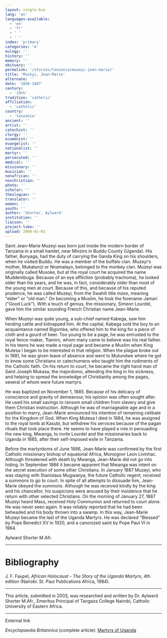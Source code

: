 ```yaml
---
layout: single-bio
lang: 'en'
languages-available:
  - 'en'
  - 'fr'
  - ' '
  - ' '
index: 'primary'
categories: 'm'
eulogy: ''
history: ''
memory: ''
obituary: ''
permalink: '/stories/tanzania/museyi-jean-marie/'
title: 'Muzeyi, Jean-Marie'
alternate: ''
date: '1850-1887'
century:
  - '19th'
tradition: 'catholic'
affiliation:
  - 'catholic'
country:
  - 'tanzania'
ancient: ''
artist: ''
catechist: ''
clergy: ''
ecumenist: ''
evangelist: ''
nationalist: ''
martyr: ''
persecuted: ''
medical: ''
missionary: ''
musician: ''
nonafrican: ''
nonchristian: ''
photo: ''
scholar: ''
theologian: ''
translator: ''
women: ''
youth: ''
author: 'Shorter, Aylward'
institution: ''
liaison: ''
project-luke: ''
upload: 2000-01-01
---
```



Saint Jean-Marie Muzeyi was born just inside the modern border of  Tanzania in a small hamlet, near Minziro in Buddu County  (Uganda). His father,  Bunyaga, had the duty of  carrying the Ganda King on his shoulders, when he visited Buddu. He was a member of the buffalo clan. Muzeyi's mother,  Mukatunzi or Nnamalayo, belonged to the monkey clan. Muzeyi was originally called Musoke, but at the royal court he acquired the name Muddembuga. Because of an eye affliction (probably trachoma), he looked older than his years, and he was, in fact, considerably older than most of the young men at court. Because of this, and because of his reputed prudence, he was called Muzeyi, from the Swahili title *mzee*, meaning "elder" or "old man." On becoming a Muslim, he took the forename Jamari ("Good Luck"). With a touch of genius, the missionary, Simeon Lourdel, gave him the similar sounding French Christian name Jean-Marie.

When Muzeyi was quite young, a sub-chief named Kabega, saw him herding cattle and kidnapped him. At the capital, Kabega sold the boy to an acquaintance named Bigomba, who offered him to the king for a piece of cloth and a gourd of beer. Too young to be a page, he was entrusted to the royal fence-maker, Ttamiro, whom many came to believe was his real father. In his teens he was made a royal page and became a Muslim when King Mutesa I began to be interested in that religion. When the plague broke out in 1881, he was given leave of absence and went to Mutundwe where he got to know some Christians or catechumens who taught him the rudiments of the Catholic faith. On his return to court, he became the right hand man of Saint Joseph Mukasa, the majordomo, attending the king in his sickness, and helping to spread the knowledge of Christianity among the pages, several of whom were future martyrs.

He was baptized on November 1, 1885. Because of his delicacy of conscience and gravity of demeanour, his opinion was often sought after. He used his small savings to ransom small children from slavery and give them Christian instruction. Although he was of marriageable age and in a position to marry, Jean-Marie announced his intention of remaining celibate for the Kingdom of God. When King Mutesa I died in 1884, he was assigned to the royal tomb at Kasubi, but withdrew his services because of the pagan rituals that took place there. He seems to have played a role in persuading the new king, Mwanga, to invite Lourdel and the missionaries back to Uganda in 1885, after their self-imposed exile in Tanzania.

Before the martyrdoms of June 1886,  Jean-Marie was confirmed by the first Catholic missionary bishop of equatorial Africa, Monsignor Leon Livinhac. Although threatened with death by Mwanga, Jean-Marie did not go into hiding. In September 1886 it became apparent that Mwanga was intent on the secret execution of some other Christians. In January 1887 Muzeyi, who was staying with Stanislaus Mugwanya, the future Catholic regent, received a summons to go to court. In spite of all attempts to dissuade him, Jean-Marie obeyed the summons. Although he was received kindly by the king and his chancellor, his suspicions were aroused by their insistence that he return with other selected Christians. On the morning of January 27, 1887 Muzeyi heard Mass, received Holy Communion and returned to court alone. He was never seen again. It was reliably reported that he had been beheaded and his body thrown into a swamp. In this way, Jean-Marie Muzeyi became the last of the Uganda Martyrs. He was declared "Blessed" by Pope Benedict XV in 1920, and a canonized saint by Pope Paul VI in 1964.

Aylward Shorter M.Afr.

---

# Bibliography

J. F. Faupel, *African Holocaust - The Story of the Uganda Martyrs*, 4th edition (Nairobi: St. Paul Publications Africa,  1984).

---

This article, submitted in 2003, was researched and written by Dr. Aylward Shorter M.Afr., Emeritus Principal of Tangaza College Nairobi, Catholic University of Eastern Africa.

---

External link

*Encyclopaedia Britannica*  (complete article): [ Martyrs of Uganda](http://www.britannica.com/eb/article-9074103/Martyrs-of-Uganda)